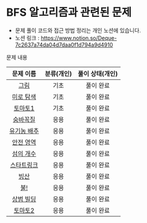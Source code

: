 # BFS 알고리즘과 관련된 문제

- 문제 풀이 코드와 접근 방법 정리는 개인 노션에 있습니다.
- 노션 링크 : https://www.notion.so/Deque-7c2637a74da04d7daa0f1d794a9d4910

문제 내용

|                      문제 이름                       | 분류(개인) | 풀이 상태(개인) |
|:------------------------------------------------:|:------:|:---------:|
|   [그림](https://www.acmicpc.net/problem/1926)    |   기초   |   풀이 완료   |
|  [미로 탐색](https://www.acmicpc.net/problem/2178)   |   기초   |   풀이 완료   |
|   [토마토1](https://www.acmicpc.net/problem/7576)   |   기초   |   풀이 완료   |
|  [숨바꼭질](https://www.acmicpc.net/problem/1697)   |   응용   |   풀이 완료   |
|  [유기농 배추](https://www.acmicpc.net/problem/1012)  |   응용   |   풀이 완료   |
|  [안전 영역](https://www.acmicpc.net/problem/2468)  |   응용   |   풀이 완료   |
|  [섬의 개수](https://www.acmicpc.net/problem/4963)   |   응용   |   풀이 완료   |
|  [스타트링크](https://www.acmicpc.net/problem/5014)   |   응용   |   풀이 완료   |
|    [빙산](https://www.acmicpc.net/problem/2573)    |   응용   |   풀이 완료   |
|    [불!](https://www.acmicpc.net/problem/4179)    |   응용   |   풀이 완료    |
|  [상범 빌딩](https://www.acmicpc.net/problem/6593)   |   응용   |   풀이 완료    |
|   [토마토2](https://www.acmicpc.net/problem/7569)   |   응용   |   풀이 완료    |